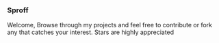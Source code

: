 ### Sproff

Welcome, Browse through my projects and feel free to contribute or fork any that catches your interest. Stars are highly appreciated
